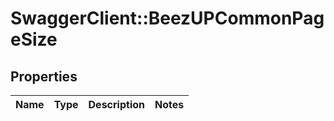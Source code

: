 # SwaggerClient::BeezUPCommonPageSize

## Properties
Name | Type | Description | Notes
------------ | ------------- | ------------- | -------------


